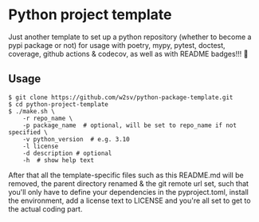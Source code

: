 # __Python project template__

Just another template to set up a python repository (whether to become a pypi package or not) for usage with poetry, mypy, pytest, doctest, coverage, github actions & codecov, as well as with README badges!!! 🤯 

## Usage
```shell
$ git clone https://github.com/w2sv/python-package-template.git
$ cd python-project-template
$ ./make.sh \
    -r repo_name \
    -p package_name  # optional, will be set to repo_name if not specified \
    -v python_version  # e.g. 3.10
    -l license
    -d description # optional
    -h  # show help text
```

After that all the template-specific files such as this README.md will be removed, the parent directory renamed & the git remote url set, such that you'll only have to define your dependencies in the pyproject.toml, install the environment, add a license text to LICENSE and you're all set to get to the actual coding part.     
